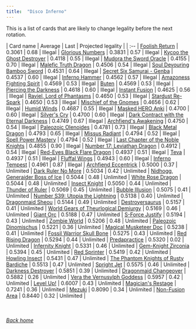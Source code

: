 ```yaml
---
title:  "Disco Inferno"
---
```


This is a list of cards that are likely to change legality before the next rotation.

| Card name | Average | Last | Projected legality |
| :-- |
[Foolish Return](https://db.ygoprodeck.com/card/?search=Foolish%20Return) | 0.3061 | 0.68 | Illegal |
[Glorious Numbers](https://db.ygoprodeck.com/card/?search=Glorious%20Numbers) | 0.3831 | 0.57 | Illegal |
[Kycoo the Ghost Destroyer](https://db.ygoprodeck.com/card/?search=Kycoo%20the%20Ghost%20Destroyer) | 0.4118 | 0.55 | Illegal |
[Mudora the Sword Oracle](https://db.ygoprodeck.com/card/?search=Mudora%20the%20Sword%20Oracle) | 0.4155 | 0.70 | Illegal |
[Malefic Truth Dragon](https://db.ygoprodeck.com/card/?search=Malefic%20Truth%20Dragon) | 0.4506 | 0.54 | Illegal |
[Soul Devouring Bamboo Sword](https://db.ygoprodeck.com/card/?search=Soul%20Devouring%20Bamboo%20Sword) | 0.4531 | 0.64 | Illegal |
[Secret Six Samurai - Genba](https://db.ygoprodeck.com/card/?search=Secret%20Six%20Samurai%20-%20Genba) | 0.4537 | 0.60 | Illegal |
[Inferno Hammer](https://db.ygoprodeck.com/card/?search=Inferno%20Hammer) | 0.4562 | 0.57 | Illegal |
[Amazoness Fighting Spirit](https://db.ygoprodeck.com/card/?search=Amazoness%20Fighting%20Spirit) | 0.4569 | 0.53 | Illegal |
[Buten](https://db.ygoprodeck.com/card/?search=Buten) | 0.4569 | 0.53 | Illegal |
[Piercing the Darkness](https://db.ygoprodeck.com/card/?search=Piercing%20the%20Darkness) | 0.4618 | 0.60 | Illegal |
[Instant Fusion](https://db.ygoprodeck.com/card/?search=Instant%20Fusion) | 0.4625 | 0.56 | Illegal |
[Raviel, Lord of Phantasms](https://db.ygoprodeck.com/card/?search=Raviel,%20Lord%20of%20Phantasms) | 0.4650 | 0.53 | Illegal |
[Stardust Re-Spark](https://db.ygoprodeck.com/card/?search=Stardust%20Re-Spark) | 0.4650 | 0.53 | Illegal |
[Mischief of the Gnomes](https://db.ygoprodeck.com/card/?search=Mischief%20of%20the%20Gnomes) | 0.4656 | 0.62 | Illegal |
[Humid Winds](https://db.ygoprodeck.com/card/?search=Humid%20Winds) | 0.4687 | 0.55 | Illegal |
[Masked HERO Anki](https://db.ygoprodeck.com/card/?search=Masked%20HERO%20Anki) | 0.4700 | 0.60 | Illegal |
[Silver's Cry](https://db.ygoprodeck.com/card/?search=Silver's%20Cry) | 0.4700 | 0.60 | Illegal |
[Dark Contract with the Eternal Darkness](https://db.ygoprodeck.com/card/?search=Dark%20Contract%20with%20the%20Eternal%20Darkness) | 0.4749 | 0.67 | Illegal |
[Archfiend's Awakening](https://db.ygoprodeck.com/card/?search=Archfiend's%20Awakening) | 0.4750 | 0.54 | Illegal |
[Paleozoic Olenoides](https://db.ygoprodeck.com/card/?search=Paleozoic%20Olenoides) | 0.4781 | 0.73 | Illegal |
[Black Metal Dragon](https://db.ygoprodeck.com/card/?search=Black%20Metal%20Dragon) | 0.4793 | 0.65 | Illegal |
[Missus Radiant](https://db.ygoprodeck.com/card/?search=Missus%20Radiant) | 0.4794 | 0.52 | Illegal |
[Spell Power Mastery](https://db.ygoprodeck.com/card/?search=Spell%20Power%20Mastery) | 0.4794 | 0.52 | Illegal |
[Last Chapter of the Noble Knights](https://db.ygoprodeck.com/card/?search=Last%20Chapter%20of%20the%20Noble%20Knights) | 0.4855 | 0.90 | Illegal |
[Number 17: Leviathan Dragon](https://db.ygoprodeck.com/card/?search=Number%2017:%20Leviathan%20Dragon) | 0.4912 | 0.54 | Illegal |
[Red-Eyes Black Flare Dragon](https://db.ygoprodeck.com/card/?search=Red-Eyes%20Black%20Flare%20Dragon) | 0.4937 | 0.51 | Illegal |
[Teva](https://db.ygoprodeck.com/card/?search=Teva) | 0.4937 | 0.51 | Illegal |
[Fluffal Wings](https://db.ygoprodeck.com/card/?search=Fluffal%20Wings) | 0.4943 | 0.60 | Illegal |
[Inferno Tempest](https://db.ygoprodeck.com/card/?search=Inferno%20Tempest) | 0.4961 | 0.87 | Illegal |
[Archfiend Eccentrick](https://db.ygoprodeck.com/card/?search=Archfiend%20Eccentrick) | 0.5000 | 0.37 | Unlimited |
[Dark Ruler No More](https://db.ygoprodeck.com/card/?search=Dark%20Ruler%20No%20More) | 0.5034 | 0.42 | Unlimited |
[Nidhogg, Generaider Boss of Ice](https://db.ygoprodeck.com/card/?search=Nidhogg,%20Generaider%20Boss%20of%20Ice) | 0.5044 | 0.48 | Unlimited |
[White Rose Dragon](https://db.ygoprodeck.com/card/?search=White%20Rose%20Dragon) | 0.5044 | 0.48 | Unlimited |
[Insect Knight](https://db.ygoprodeck.com/card/?search=Insect%20Knight) | 0.5050 | 0.44 | Unlimited |
[Thunder of Ruler](https://db.ygoprodeck.com/card/?search=Thunder%20of%20Ruler) | 0.5069 | 0.45 | Unlimited |
[Bubble Illusion](https://db.ygoprodeck.com/card/?search=Bubble%20Illusion) | 0.5075 | 0.41 | Unlimited |
[Number S39: Utopia the Lightning](https://db.ygoprodeck.com/card/?search=Number%20S39:%20Utopia%20the%20Lightning) | 0.5138 | 0.40 | Unlimited |
[Dragonmaid Sheou](https://db.ygoprodeck.com/card/?search=Dragonmaid%20Sheou) | 0.5144 | 0.49 | Unlimited |
[Destroyersaurus](https://db.ygoprodeck.com/card/?search=Destroyersaurus) | 0.5157 | 0.41 | Unlimited |
[World Gears of Theurlogical Demiurgy](https://db.ygoprodeck.com/card/?search=World%20Gears%20of%20Theurlogical%20Demiurgy) | 0.5169 | 0.46 | Unlimited |
[Giant Orc](https://db.ygoprodeck.com/card/?search=Giant%20Orc) | 0.5188 | 0.47 | Unlimited |
[S-Force Justify](https://db.ygoprodeck.com/card/?search=S-Force%20Justify) | 0.5194 | 0.43 | Unlimited |
[Zombie World](https://db.ygoprodeck.com/card/?search=Zombie%20World) | 0.5206 | 0.48 | Unlimited |
[Paleozoic Dinomischus](https://db.ygoprodeck.com/card/?search=Paleozoic%20Dinomischus) | 0.5221 | 0.36 | Unlimited |
[Magical Musketeer Doc](https://db.ygoprodeck.com/card/?search=Magical%20Musketeer%20Doc) | 0.5238 | 0.41 | Unlimited |
[Fossil Warrior Skull Bone](https://db.ygoprodeck.com/card/?search=Fossil%20Warrior%20Skull%20Bone) | 0.5275 | 0.43 | Unlimited |
[Red Rising Dragon](https://db.ygoprodeck.com/card/?search=Red%20Rising%20Dragon) | 0.5294 | 0.44 | Unlimited |
[Predapractice](https://db.ygoprodeck.com/card/?search=Predapractice) | 0.5320 | 0.02 | Unlimited |
[Infernity Knight](https://db.ygoprodeck.com/card/?search=Infernity%20Knight) | 0.5331 | 0.46 | Unlimited |
[Gem-Knight Zirconia](https://db.ygoprodeck.com/card/?search=Gem-Knight%20Zirconia) | 0.5394 | 0.45 | Unlimited |
[Red Sprinter](https://db.ygoprodeck.com/card/?search=Red%20Sprinter) | 0.5419 | 0.42 | Unlimited |
[Howling Insect](https://db.ygoprodeck.com/card/?search=Howling%20Insect) | 0.5431 | 0.47 | Unlimited |
[The Phantom Knights of Rusty Bardiche](https://db.ygoprodeck.com/card/?search=The%20Phantom%20Knights%20of%20Rusty%20Bardiche) | 0.5513 | 0.47 | Unlimited |
[Spright Jet](https://db.ygoprodeck.com/card/?search=Spright%20Jet) | 0.5575 | 0.46 | Unlimited |
[Darkness Destroyer](https://db.ygoprodeck.com/card/?search=Darkness%20Destroyer) | 0.5851 | 0.39 | Unlimited |
[Dragonmaid Changeover](https://db.ygoprodeck.com/card/?search=Dragonmaid%20Changeover) | 0.5882 | 0.26 | Unlimited |
[Vera the Vernusylph Goddess](https://db.ygoprodeck.com/card/?search=Vera%20the%20Vernusylph%20Goddess) | 0.5957 | 0.42 | Unlimited |
[Level Up!](https://db.ygoprodeck.com/card/?search=Level%20Up!) | 0.6007 | 0.43 | Unlimited |
[Magician's Restage](https://db.ygoprodeck.com/card/?search=Magician's%20Restage) | 0.7241 | 0.36 | Unlimited |
[Mezuki](https://db.ygoprodeck.com/card/?search=Mezuki) | 0.8090 | 0.34 | Unlimited |
[Non-Fusion Area](https://db.ygoprodeck.com/card/?search=Non-Fusion%20Area) | 0.8440 | 0.32 | Unlimited |

<br>

###### [Back home](index)